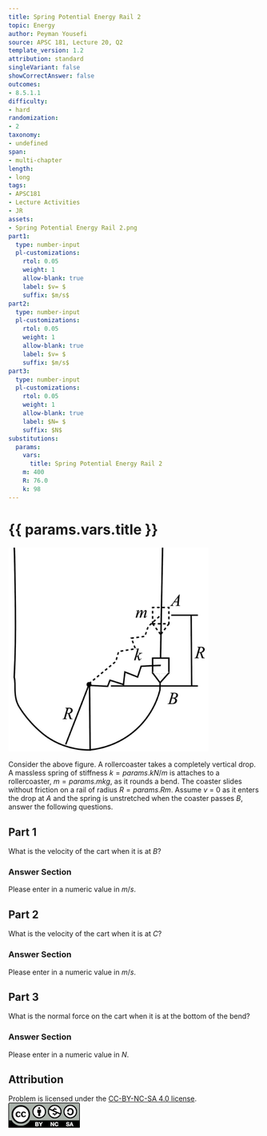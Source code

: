 ```yaml
---
title: Spring Potential Energy Rail 2
topic: Energy
author: Peyman Yousefi
source: APSC 181, Lecture 20, Q2
template_version: 1.2
attribution: standard
singleVariant: false
showCorrectAnswer: false
outcomes:
- 8.5.1.1
difficulty:
- hard
randomization:
- 2
taxonomy:
- undefined
span:
- multi-chapter
length:
- long
tags:
- APSC181
- Lecture Activities
- JR
assets:
- Spring Potential Energy Rail 2.png
part1:
  type: number-input
  pl-customizations:
    rtol: 0.05
    weight: 1
    allow-blank: true
    label: $v= $
    suffix: $m/s$
part2:
  type: number-input
  pl-customizations:
    rtol: 0.05
    weight: 1
    allow-blank: true
    label: $v= $
    suffix: $m/s$
part3:
  type: number-input
  pl-customizations:
    rtol: 0.05
    weight: 1
    allow-blank: true
    label: $N= $
    suffix: $N$
substitutions:
  params:
    vars:
      title: Spring Potential Energy Rail 2
    m: 400
    R: 76.0
    k: 98
---
```

# {{ params.vars.title }}
<img src="Spring Potential Energy Rail 2.png" width=400>

Consider the above figure. A rollercoaster takes a completely vertical drop. A massless spring of stiffness $k = {{params.k}} N/m$ is attaches to a rollercoaster, $m = {{params.m}} kg$, as it rounds a bend. The coaster slides without friction on a rail of radius $R = {{params.R}} m$. Assume $v$ = 0 as it enters the drop at $A$ and the spring is unstretched when the coaster passes $B$, answer the following questions.

## Part 1

What is the velocity of the cart when it is at $B$?

### Answer Section

Please enter in a numeric value in $m/s$.

## Part 2

What is the velocity of the cart when it is at $C$?

### Answer Section

Please enter in a numeric value in $m/s$.

## Part 3

What is the normal force on the cart when it is at the bottom of the bend?

### Answer Section

Please enter in a numeric value in $N$.

## Attribution

Problem is licensed under the [CC-BY-NC-SA 4.0 license](https://creativecommons.org/licenses/by-nc-sa/4.0/).<br> ![The Creative Commons 4.0 license requiring attribution-BY, non-commercial-NC, and share-alike-SA license.](https://raw.githubusercontent.com/firasm/bits/master/by-nc-sa.png)